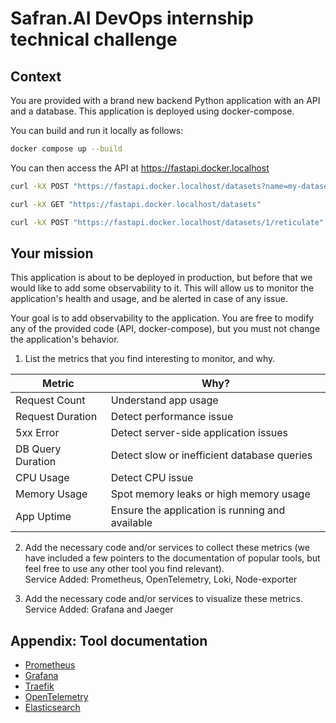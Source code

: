 # Safran.AI DevOps internship technical challenge

## Context

You are provided with a brand new backend Python application with an API and a database. This application is deployed
using docker-compose.

You can build and run it locally as follows:

```bash
docker compose up --build
```

You can then access the API at https://fastapi.docker.localhost

```bash
curl -kX POST "https://fastapi.docker.localhost/datasets?name=my-dataset"

curl -kX GET "https://fastapi.docker.localhost/datasets"

curl -kX POST "https://fastapi.docker.localhost/datasets/1/reticulate"
```

## Your mission

This application is about to be deployed in production, but before that we would like to add some observability
to it. This will allow us to monitor the application's health and usage, and be alerted in case of any issue.

Your goal is to add observability to the application. You are free to modify any of the provided code
(API, docker-compose), but you must not change the application's behavior.

1. List the metrics that you find interesting to monitor, and why.

| **Metric**        | **Why?**                                        |
| ----------------- | ----------------------------------------------- |
| Request Count     | Understand app usage                            |
| Request Duration  | Detect performance issue                        |
| 5xx Error         | Detect server-side application issues           |
| DB Query Duration | Detect slow or inefficient database queries     |
| CPU Usage         | Detect CPU issue                                |
| Memory Usage      | Spot memory leaks or high memory usage          |
| App Uptime        | Ensure the application is running and available |

2. Add the necessary code and/or services to collect these metrics (we have included a few pointers to the documentation
   of popular tools, but feel free to use any other tool you find relevant).  
   Service Added: Prometheus, OpenTelemetry, Loki, Node-exporter

3. Add the necessary code and/or services to visualize these metrics.  
   Service Added: Grafana and Jaeger

## Appendix: Tool documentation

- [Prometheus](https://prometheus.io/docs/introduction/overview/)
- [Grafana](https://grafana.com/docs/grafana/latest/)
- [Traefik](https://doc.traefik.io/traefik/)
- [OpenTelemetry](https://opentelemetry.io/docs/)
- [Elasticsearch](https://www.elastic.co/guide/en/elasticsearch/reference/current/index.html)
